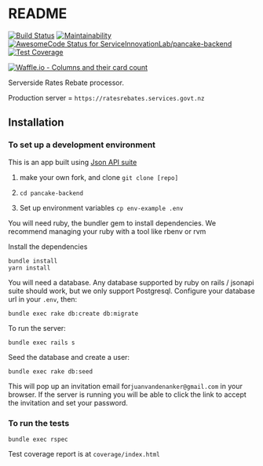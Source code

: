 # README #

[![Build Status](https://travis-ci.org/ServiceInnovationLab/pancake-backend.svg?branch=dev)](https://travis-ci.org/ServiceInnovationLab/pancake-backend)
[![Maintainability](https://api.codeclimate.com/v1/badges/87a2101f7a74f5a28320/maintainability)](https://codeclimate.com/github/ServiceInnovationLab/pancake-backend/maintainability)
[![AwesomeCode Status for ServiceInnovationLab/pancake-backend](https://awesomecode.io/projects/61fa3b06-4025-4829-ad9d-568b2967bdd8/status)](https://awesomecode.io/projects/81)
[![Test Coverage](https://api.codeclimate.com/v1/badges/87a2101f7a74f5a28320/test_coverage)](https://codeclimate.com/github/ServiceInnovationLab/pancake-backend/test_coverage)

[![Waffle.io - Columns and their card count](https://badge.waffle.io/ServiceInnovationLab/pancake-frontend.svg?columns=all)](https://waffle.io/ServiceInnovationLab/pancake-frontend)


Serverside Rates Rebate processor.

Production server = `https://ratesrebates.services.govt.nz`

## Installation ##

### To set up a development environment ###

This is an app built using [Json API suite](https://jsonapi-suite.github.io/jsonapi_suite/concepts)


1. make your own fork, and clone
  `git clone [repo]`

1. `cd pancake-backend`

1. Set up environment variables
  `cp env-example .env`

You will need ruby, the bundler gem to install dependencies. We recommend managing your ruby with a tool like rbenv or rvm

Install the dependencies

```
bundle install
yarn install
```

You will need a database. Any database supported by ruby on rails / jsonapi suite should work, but we only support Postgresql. Configure your database url in your `.env`, then:

```
bundle exec rake db:create db:migrate
```

To run the server:

```
bundle exec rails s
```

Seed the database and create a user:

```
bundle exec rake db:seed
```

This will pop up an invitation email for`juanvandenanker@gmail.com` in
your browser. If the server is running you will be able to click the
link to accept the invitation and set your password.

### To run the tests ###

```
bundle exec rspec
```

Test coverage report is at `coverage/index.html`
